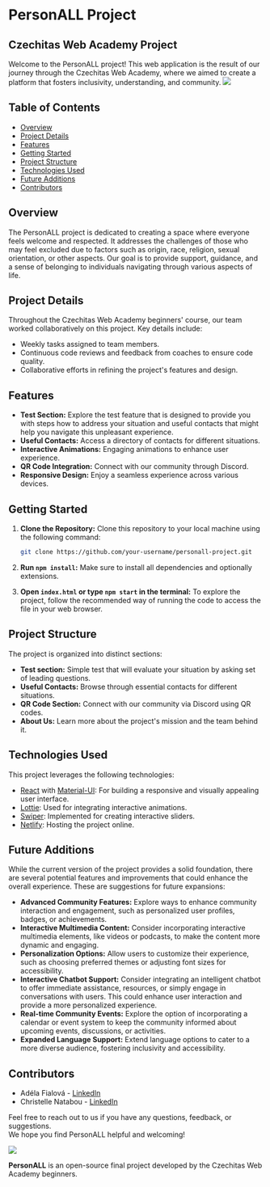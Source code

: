 # PersonALL Project
## Czechitas Web Academy Project

Welcome to the PersonALL project! This web application is the result of our journey through the Czechitas Web Academy, where we aimed to create a platform that fosters inclusivity, understanding, and community.
<img src="https://user-images.githubusercontent.com/73097560/115834477-dbab4500-a447-11eb-908a-139a6edaec5c.gif">

## Table of Contents
- [Overview](#overview)
- [Project Details](#project-details)
- [Features](#features)
- [Getting Started](#getting-started)
- [Project Structure](#project-structure)
- [Technologies Used](#technologies-used)
- [Future Additions](#future-additions)
- [Contributors](#contributors)

## Overview

The PersonALL project is dedicated to creating a space where everyone feels welcome and respected. It addresses the challenges of those who may feel excluded due to factors such as origin, race, religion, sexual orientation, or other aspects. Our goal is to provide support, guidance, and a sense of belonging to individuals navigating through various aspects of life.

## Project Details

Throughout the Czechitas Web Academy beginners' course, our team worked collaboratively on this project. Key details include:

- Weekly tasks assigned to team members.
- Continuous code reviews and feedback from coaches to ensure code quality.
- Collaborative efforts in refining the project's features and design.

## Features

- **Test Section:** Explore the test feature that is designed to provide you with steps how to address your situation and useful contacts that might help you navigate this unpleasant experience.
- **Useful Contacts:** Access a directory of contacts for different situations.
- **Interactive Animations:** Engaging animations to enhance user experience.
- **QR Code Integration:** Connect with our community through Discord.
- **Responsive Design:** Enjoy a seamless experience across various devices.

## Getting Started

1. **Clone the Repository:** Clone this repository to your local machine using the following command:
    ```bash
    git clone https://github.com/your-username/personall-project.git
    ```

2. **Run `npm install`:** Make sure to install all dependencies and optionally extensions.

3. **Open `index.html` or type `npm start` in the terminal:** To explore the project, follow the recommended way of running the code to access the file in your web browser.

## Project Structure

The project is organized into distinct sections:
- **Test section:** Simple test that will evaluate your situation by asking set of leading questions.
- **Useful Contacts:** Browse through essential contacts for different situations.
- **QR Code Section:** Connect with our community via Discord using QR codes.
- **About Us:** Learn more about the project's mission and the team behind it.

## Technologies Used

This project leverages the following technologies:

- [React](https://reactjs.org/) with [Material-UI](https://material-ui.com/): For building a responsive and visually appealing user interface.
- [Lottie](https://airbnb.io/lottie/): Used for integrating interactive animations.
- [Swiper](https://swiperjs.com/): Implemented for creating interactive sliders.
- [Netlify](https://www.netlify.com/): Hosting the project online.

## Future Additions

While the current version of the project provides a solid foundation, there are several potential features and improvements that could enhance the overall experience. These are suggestions for future expansions:

- **Advanced Community Features:** Explore ways to enhance community interaction and engagement, such as personalized user profiles, badges, or achievements.
- **Interactive Multimedia Content:** Consider incorporating interactive multimedia elements, like videos or podcasts, to make the content more dynamic and engaging.
- **Personalization Options:** Allow users to customize their experience, such as choosing preferred themes or adjusting font sizes for accessibility.
- **Interactive Chatbot Support:** Consider integrating an intelligent chatbot to offer immediate assistance, resources, or simply engage in conversations with users. This could enhance user interaction and provide a more personalized experience.
- **Real-time Community Events:** Explore the option of incorporating a calendar or event system to keep the community informed about upcoming events, discussions, or activities.
- **Expanded Language Support:** Extend language options to cater to a more diverse audience, fostering inclusivity and accessibility.

## Contributors

- Adéla Fialová - [LinkedIn](https://www.linkedin.com/in/adela-fialova/)
- Christelle Natabou - [LinkedIn](https://www.linkedin.com/in/christelle-linda-natabou/)

Feel free to reach out to us if you have any questions, feedback, or suggestions.<br>
We hope you find PersonALL helpful and welcoming!

<img src="https://user-images.githubusercontent.com/73097560/115834477-dbab4500-a447-11eb-908a-139a6edaec5c.gif">

**PersonALL** is an open-source final project developed by the Czechitas Web Academy beginners.

